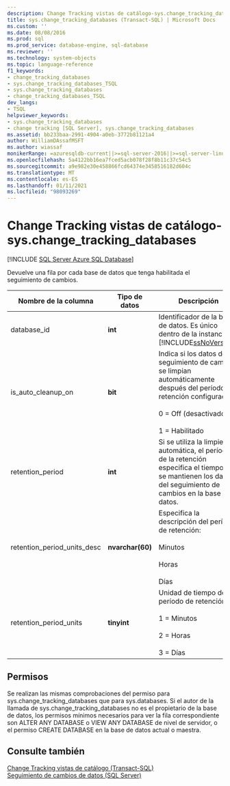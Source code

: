 ```yaml
---
description: Change Tracking vistas de catálogo-sys.change_tracking_databases
title: sys.change_tracking_databases (Transact-SQL) | Microsoft Docs
ms.custom: ''
ms.date: 08/08/2016
ms.prod: sql
ms.prod_service: database-engine, sql-database
ms.reviewer: ''
ms.technology: system-objects
ms.topic: language-reference
f1_keywords:
- change_tracking_databases
- sys.change_tracking_databases_TSQL
- sys.change_tracking_databases
- change_tracking_databases_TSQL
dev_langs:
- TSQL
helpviewer_keywords:
- sys.change_tracking_databases
- change tracking [SQL Server], sys.change_tracking_databases
ms.assetid: bb233baa-2991-4904-a0eb-3772b81121a4
author: WilliamDAssafMSFT
ms.author: wiassaf
monikerRange: =azuresqldb-current||>=sql-server-2016||>=sql-server-linux-2017||=azuresqldb-mi-current
ms.openlocfilehash: 5a4122bb16ea7fced5acb078f28f8b11c37c54c5
ms.sourcegitcommit: a9e982e30e458866fcd64374e3458516182d604c
ms.translationtype: MT
ms.contentlocale: es-ES
ms.lasthandoff: 01/11/2021
ms.locfileid: "98093269"
---
```

# <a name="change-tracking-catalog-views---syschange_tracking_databases"></a>Change Tracking vistas de catálogo-sys.change_tracking_databases
[!INCLUDE [SQL Server Azure SQL Database](../../includes/applies-to-version/sql-asdb.md)]

  Devuelve una fila por cada base de datos que tenga habilitada el seguimiento de cambios.  

|Nombre de la columna|Tipo de datos|Descripción|  
|-----------------|---------------|-----------------|  
|database_id|**int**|Identificador de la base de datos. Es único dentro de la instancia de [!INCLUDE[ssNoVersion](../../includes/ssnoversion-md.md)].|  
|is_auto_cleanup_on|**bit**|Indica si los datos del seguimiento de cambios se limpian automáticamente después del período de retención configurado:<br /><br /> 0 = Off (desactivado)<br /><br /> 1 = Habilitado|  
|retention_period|**int**|Si se utiliza la limpieza automática, el período de la retención especifica el tiempo que se mantienen los datos del seguimiento de cambios en la base de datos.|  
|retention_period_units_desc|**nvarchar(60)**|Especifica la descripción del período de retención:<br /><br /> Minutos<br /><br /> Horas<br /><br /> Días|  
|retention_period_units|**tinyint**|Unidad de tiempo del período de retención:<br /><br /> 1 = Minutos<br /><br /> 2 = Horas<br /><br /> 3 = Días|  
  
## <a name="permissions"></a>Permisos  
 Se realizan las mismas comprobaciones del permiso para sys.change_tracking_databases que para sys.databases. Si el autor de la llamada de sys.change_tracking_databases no es el propietario de la base de datos, los permisos mínimos necesarios para ver la fila correspondiente son ALTER ANY DATABASE o VIEW ANY DATABASE de nivel de servidor, o el permiso CREATE DATABASE en la base de datos actual o maestra.  
  
## <a name="see-also"></a>Consulte también  
 [Change Tracking vistas de catálogo &#40;Transact-SQL&#41;](./catalog-views-transact-sql.md)   
 [Seguimiento de cambios de datos &#40;SQL Server&#41;](../../relational-databases/track-changes/track-data-changes-sql-server.md)  
  
